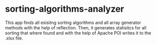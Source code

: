 # sorting-algorithms-analyzer
This app finds all exisitng sorting algorithms and all array generator methods with the help of reflection. 
Then, it generates statisitcs for all sorting that where found and with the help of Apache POI writes it to the .xlsx file.
